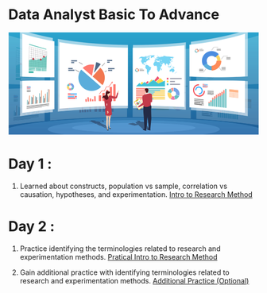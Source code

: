 # Data Analyst Basic To Advance 

![](/DA.png)

# Day 1 :


1. Learned about constructs, population vs sample, correlation vs causation, hypotheses, and experimentation.
[Intro to Research Method ](https://classroom.udacity.com/courses/ud134-nd/lessons/4601188734/concepts/560159680923#)


# Day 2 :

1. Practice identifying the terminologies related to research and experimentation methods.
[Pratical Intro to Research Method ](https://classroom.udacity.com/courses/ud134-nd/lessons/4591758867/concepts/43991285560923)

2. Gain additional practice with identifying terminologies related to research and experimentation methods.
[ Additional Practice (Optional)](https://classroom.udacity.com/courses/ud134-nd/lessons/4590838740/concepts/2514367180923)
